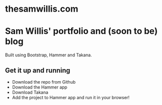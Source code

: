 thesamwillis.com
============

# Sam Willis' portfolio and (soon to be) blog

Built using Bootstrap, Hammer and Takana.

## Get it up and running

- Download the repo from Github
- Download the Hammer app
- Download Takana
- Add the project to Hammer app and run it in your browser!